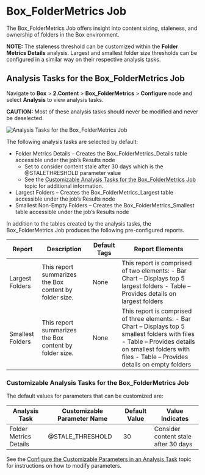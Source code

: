 # Box_FolderMetrics Job

The Box_FolderMetrics Job offers insight into content sizing, staleness, and ownership of folders in
the Box environment.

**NOTE:** The staleness threshold can be customized within the **Folder Metrics Details** analysis.
Largest and smallest folder size thresholds can be configured in a similar way on their respective
analysis tasks.

## Analysis Tasks for the Box_FolderMetrics Job

Navigate to **Box** > **2.Content** > **Box_FolderMetrics** > **Configure** node and select
**Analysis** to view analysis tasks.

**CAUTION:** Most of these analysis tasks should never be modified and never be deselected.

![Analysis Tasks for the Box_FolderMetrics Job](/img/product_docs/accessanalyzer/11.6/solutions/box/content/foldermetricsanalysis.webp)

The following analysis tasks are selected by default:

- Folder Metrics Details – Creates the Box_FolderMetrics_Details table accessible under the job’s
  Results node
    - Set to consider content stale after 30 days which is the @STALETHRESHOLD parameter value
    - See the
      [Customizable Analysis Tasks for the Box_FolderMetrics Job](#customizable-analysis-tasks-for-the-box_foldermetrics-job)
      topic for additional information.
- Largest Folders – Creates the Box_FolderMetrics_Largest table accessible under the job’s Results
  node
- Smallest Non-Empty Folders – Creates the Box_FolderMetrics_Smallest table accessible under the
  job’s Results node

In addition to the tables created by the analysis tasks, the Box_FolderMetrics Job produces the
following pre-configured reports.

| Report           | Description                                            | Default Tags | Report Elements                                                                                                                                                                                            |
| ---------------- | ------------------------------------------------------ | ------------ | ---------------------------------------------------------------------------------------------------------------------------------------------------------------------------------------------------------- |
| Largest Folders  | This report summarizes the Box content by folder size. | None         | This report is comprised of two elements: - Bar Chart – Displays top 5 largest folders - Table – Provides details on largest folders                                                                       |
| Smallest Folders | This report summarizes the Box content by folder size. | None         | This report is comprised of three elements: - Bar Chart – Displays top 5 smallest folders with files - Table – Provides details on smallest folders with files - Table – Provides details on empty folders |

### Customizable Analysis Tasks for the Box_FolderMetrics Job

The default values for parameters that can be customized are:

| Analysis Task          | Customizable Parameter Name | Default Value | Value Indicates                      |
| ---------------------- | --------------------------- | ------------- | ------------------------------------ |
| Folder Metrics Details | @STALE_THRESHOLD            | 30            | Consider content stale after 30 days |

See the
[Configure the Customizable Parameters in an Analysis Task](/docs/accessanalyzer/11.6/admin/jobs/job/configure/analysiscustomizableparameters.md) topic
for instructions on how to modify parameters.
